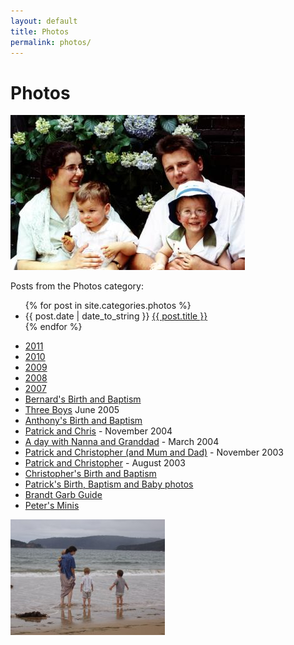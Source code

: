 ```yaml
---
layout: default
title: Photos
permalink: photos/
---
```


<h1>Photos</h1>
<img src="family04.jpg" alt="Old Family Photo" width="375"
height="248">

<p>Posts from the Photos category:</p>


<ul>
{% for post in site.categories.photos %}
<li>{{ post.date | date_to_string }} <a href="{{ site.url }}{{ post.url }}">{{ post.title }}</a></li>
{% endfor %}
</ul>
 <ul>
<li><a href="11.html">2011</a></li>
<li><a href="10.html">2010</a></li>
<li><a href="09.html">2009</a></li>
<li><a href="0801.html">2008</a></li>
<li><a href="0702.html">2007</a></li>
<li><a href="bernard.html">Bernard's Birth and Baptism</a></li>
<li><a href="0506.html">Three Boys</a> June 2005</li>
<li><a href="anthony.html">Anthony's Birth and Baptism</a></li>
<li><a href="nov04.html">Patrick and Chris</a> - November
2004</li>
<li><a href="mar04.html">A day with Nanna and Granddad</a> -
March 2004</li>
<li><a href="nov03.html">Patrick and Christopher (and Mum and
Dad)</a> - November 2003</li>
<li><a href="aug03.html">Patrick and Christopher</a> - August
2003</li>
<li><a href="chris.html">Christopher's Birth and Baptism</a></li>
<li><a href="patrick.html">Patrick's Birth, Baptism and Baby
photos</a></li>
<li><a href="../garb.html">Brandt Garb Guide</a></li>
<li><a href="../mini.html">Peter's Minis</a></li>
</ul>
<img src="umina.jpg" alt=
"Umina Beach with Mum, Anthony, Patrick and Christopher" width=
"247" height="185">


<p></p>

<br>

   
